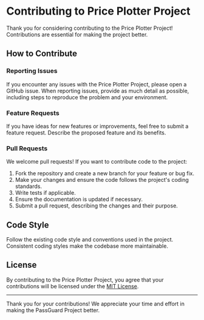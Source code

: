 # Contributing to Price Plotter Project

Thank you for considering contributing to the Price Plotter Project! Contributions are essential for making the project better.

## How to Contribute

### Reporting Issues

If you encounter any issues with the Price Plotter Project, please open a GitHub issue. When reporting issues, provide as much detail as possible, including steps to reproduce the problem and your environment.

### Feature Requests

If you have ideas for new features or improvements, feel free to submit a feature request. Describe the proposed feature and its benefits.

### Pull Requests

We welcome pull requests! If you want to contribute code to the project:

1. Fork the repository and create a new branch for your feature or bug fix.
2. Make your changes and ensure the code follows the project's coding standards.
3. Write tests if applicable.
4. Ensure the documentation is updated if necessary.
5. Submit a pull request, describing the changes and their purpose.

## Code Style

Follow the existing code style and conventions used in the project. Consistent coding styles make the codebase more maintainable.

## License

By contributing to the Price Plotter Project, you agree that your contributions will be licensed under the [MIT License](LICENSE.md).

---

Thank you for your contributions! We appreciate your time and effort in making the PassGuard Project better.

